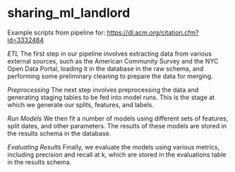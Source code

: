# sharing_ml_landlord
Example scripts from pipeline for: https://dl.acm.org/citation.cfm?id=3332484

*ETL*
The first step in our pipeline involves extracting data from various external sources, such as the American Community Survey and the NYC Open Data Portal, loading it in the database in the raw schema, and performing some preliminary cleaning to prepare the data for merging.

*Preprocessing*
The next step involves preprocessing the data and generating staging tables to be fed into model runs. This is the stage at which we generate our splits, features, and labels.

*Run Models*
We then fit a number of models using different sets of features, split dates, and other parameters. The results of these models are stored in the results schema in the database.

*Evaluating Results*
Finally, we evaluate the models using various metrics, including precision and recall at k, which are stored in the evaluations table in the results schema.

